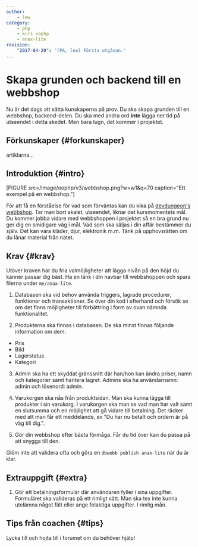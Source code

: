 ```yaml
---
author:
    - lew
category:
    - php
    - kurs oophp
    - anax-lite
revision:
    "2017-04-20": "(PA, lew) Första utgåvan."
...
```

Skapa grunden och backend till en webbshop
==================================

Nu är det dags att sätta kunskaperna på prov. Du ska skapa grunden till en webbshop, backend-delen. Du ska med andra ord **inte** lägga ner tid på utseendet i detta skedet. Men bara lugn, det kommer i projektet.

<!--more-->



Förkunskaper {#forkunskaper}
-----------------------

artiklarna...



Introduktion {#intro}
-----------------------

[FIGURE src=/image/oophp/v3/webbshop.png?w=w1&q=70 caption="Ett exempel på en webbshop."]

För att få en förståelse för vad som förväntas kan du kika på [devdungeon's webbshop](https://shop.devdungeon.com/). Tar man bort skalet, utseendet, liknar det kursmomentets mål. Du kommer jobba vidare med webbshoppen i projektet så en bra grund nu ger dig en smidigare väg i mål. Vad som ska säljas i din affär bestämmer du själv. Det kan vara kläder, djur, elektronik m.m. Tänk på upphovsrätten om du lånar material från nätet.



Krav {#krav}
-----------------------

Utöver kraven har du fria valmöjligheter att lägga nivån på den höjd du känner passar dig bäst. Ha en länk i din navbar till webbshoppen och spara filerna under `me/anax-lite`.  

1. Databasen ska vid behov använda triggers, lagrade procedurer, funktioner och transaktioner. Se över din kod i efterhand och försök se om det finns möjligheter till förbättring i form av ovan nämnda funktionalitet.  

2. Produkterna ska finnas i databasen. De ska minst finnas följande information om dem:  
  * Pris  
  * Bild  
  * Lagerstatus  
  * Kategori

3. Admin ska ha ett skyddat gränssnitt där han/hon kan ändra priser, namn och kategorier samt hantera lagret. Admins ska ha användarnamn: admin och lösenord: admin.  

4. Varukorgen ska nås från produktsidan. Man ska kunna lägga till produkter i sin varukorg. I varukorgen ska man se vad man har valt samt en slutsumma och en möjlighet att gå vidare till betalning. Det räcker med att man får ett meddelande, ex "Du har nu betalt och ordern är på väg till dig.".  

5. Gör din webbshop efter bästa förmåga. Får du tid över kan du passa på att snygga till den.


Glöm inte att validera ofta och göra en `dbwebb publish anax-lite` när du är klar.


Extrauppgift {#extra}
-----------------------

1. Gör ett betalningsformulär där användaren fyller i sina uppgifter. Formuläret ska valideras på ett rimligt sätt. Man ska tex inte kunna utelämna något fält eller ange felaktiga uppgifter. I rimlig mån.


Tips från coachen {#tips}
-----------------------


Lycka till och hojta till i forumet om du behöver hjälp!
